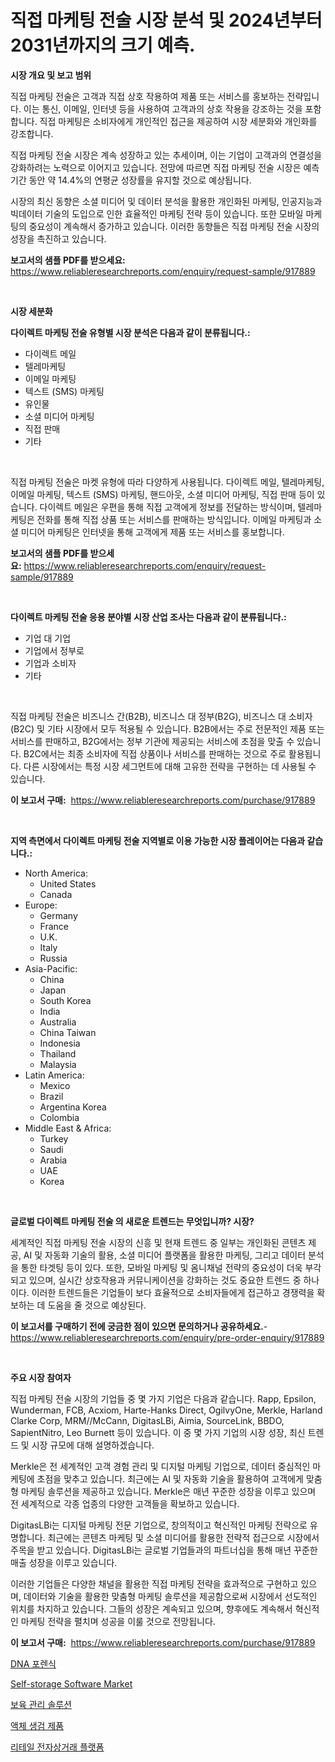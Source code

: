 <p><h1>직접 마케팅 전술 시장 분석 및 2024년부터 2031년까지의 크기 예측.</h1></p><p><strong>시장 개요 및 보고 범위</strong></p>
<p><p>직접 마케팅 전술은 고객과 직접 상호 작용하여 제품 또는 서비스를 홍보하는 전략입니다. 이는 통신, 이메일, 인터넷 등을 사용하여 고객과의 상호 작용을 강조하는 것을 포함합니다. 직접 마케팅은 소비자에게 개인적인 접근을 제공하여 시장 세분화와 개인화를 강조합니다.</p><p>직접 마케팅 전술 시장은 계속 성장하고 있는 추세이며, 이는 기업이 고객과의 연결성을 강화하려는 노력으로 이어지고 있습니다. 전망에 따르면 직접 마케팅 전술 시장은 예측 기간 동안 약 14.4%의 연평균 성장률을 유지할 것으로 예상됩니다.</p><p>시장의 최신 동향은 소셜 미디어 및 데이터 분석을 활용한 개인화된 마케팅, 인공지능과 빅데이터 기술의 도입으로 인한 효율적인 마케팅 전략 등이 있습니다. 또한 모바일 마케팅의 중요성이 계속해서 증가하고 있습니다. 이러한 동향들은 직접 마케팅 전술 시장의 성장을 촉진하고 있습니다.</p></p>
<p><strong>보고서의 샘플 PDF를 받으세요:</strong> <a href="https://www.reliableresearchreports.com/enquiry/request-sample/917889">https://www.reliableresearchreports.com/enquiry/request-sample/917889</a></p>
<p>&nbsp;</p>
<p><strong>시장 세분화</strong></p>
<p><strong>다이렉트 마케팅 전술 유형별 시장 분석은 다음과 같이 분류됩니다.:</strong></p>
<p><ul><li>다이렉트 메일</li><li>텔레마케팅</li><li>이메일 마케팅</li><li>텍스트 (SMS) 마케팅</li><li>유인물</li><li>소셜 미디어 마케팅</li><li>직접 판매</li><li>기타</li></ul></p>
<p>&nbsp;</p>
<p><p>직접 마케팅 전술은 마켓 유형에 따라 다양하게 사용됩니다. 다이렉트 메일, 텔레마케팅, 이메일 마케팅, 텍스트 (SMS) 마케팅, 핸드아웃, 소셜 미디어 마케팅, 직접 판매 등이 있습니다. 다이렉트 메일은 우편을 통해 직접 고객에게 정보를 전달하는 방식이며, 텔레마케팅은 전화를 통해 직접 상품 또는 서비스를 판매하는 방식입니다. 이메일 마케팅과 소셜 미디어 마케팅은 인터넷을 통해 고객에게 제품 또는 서비스를 홍보합니다.</p></p>
<p><strong>보고서의 샘플 PDF를 받으세요:</strong>&nbsp;<a href="https://www.reliableresearchreports.com/enquiry/request-sample/917889">https://www.reliableresearchreports.com/enquiry/request-sample/917889</a></p>
<p>&nbsp;</p>
<p><strong> 다이렉트 마케팅 전술 응용 분야별 시장 산업 조사는 다음과 같이 분류됩니다.:</strong></p>
<p><ul><li>기업 대 기업</li><li>기업에서 정부로</li><li>기업과 소비자</li><li>기타</li></ul></p>
<p>&nbsp;</p>
<p><p>직접 마케팅 전술은 비즈니스 간(B2B), 비즈니스 대 정부(B2G), 비즈니스 대 소비자(B2C) 및 기타 시장에서 모두 적용될 수 있습니다. B2B에서는 주로 전문적인 제품 또는 서비스를 판매하고, B2G에서는 정부 기관에 제공되는 서비스에 초점을 맞출 수 있습니다. B2C에서는 최종 소비자에 직접 상품이나 서비스를 판매하는 것으로 주로 활용됩니다. 다른 시장에서는 특정 시장 세그먼트에 대해 고유한 전략을 구현하는 데 사용될 수 있습니다.</p></p>
<p><strong>이 보고서 구매:</strong>&nbsp; <a href="https://www.reliableresearchreports.com/purchase/917889">https://www.reliableresearchreports.com/purchase/917889</a></p>
<p>&nbsp;</p>
<p><strong>지역 측면에서 다이렉트 마케팅 전술 지역별로 이용 가능한 시장 플레이어는 다음과 같습니다.:</strong></p>
<p><ul>
    <li>
        North America:
        <ul>
            <li>United States</li>
            <li>Canada</li>
        </ul>
    </li>
    <li>
        Europe:
        <ul>
            <li>Germany</li>
            <li>France</li>
            <li>U.K.</li>
            <li>Italy</li>
            <li>Russia</li>
        </ul>
    </li>
    <li>
        Asia-Pacific:
        <ul>
            <li>China</li>
            <li>Japan</li>
            <li>South Korea</li>
            <li>India</li>
            <li>Australia</li>
            <li>China Taiwan</li>
            <li>Indonesia</li>
            <li>Thailand</li>
            <li>Malaysia</li>
        </ul>
    </li>
    <li>
        Latin America:
        <ul>
            <li>Mexico</li>
            <li>Brazil</li>
            <li>Argentina Korea</li>
            <li>Colombia</li>
        </ul>
    </li>
    <li>
        Middle East & Africa:
        <ul>
            <li>Turkey</li>
            <li>Saudi</li>
            <li>Arabia</li>
            <li>UAE</li>
            <li>Korea</li>
        </ul>
    </li>
    </ul></p>
<p>&nbsp;</p>
<p><strong>글로벌 다이렉트 마케팅 전술 의 새로운 트렌드는 무엇입니까? 시장?</strong></p>
<p><p>세계적인 직접 마케팅 전술 시장의 신흥 및 현재 트렌드 중 일부는 개인화된 콘텐츠 제공, AI 및 자동화 기술의 활용, 소셜 미디어 플랫폼을 활용한 마케팅, 그리고 데이터 분석을 통한 타겟팅 등이 있다. 또한, 모바일 마케팅 및 옴니채널 전략의 중요성이 더욱 부각되고 있으며, 실시간 상호작용과 커뮤니케이션을 강화하는 것도 중요한 트렌드 중 하나이다. 이러한 트렌드들은 기업들이 보다 효율적으로 소비자들에게 접근하고 경쟁력을 확보하는 데 도움을 줄 것으로 예상된다.</p></p>
<p><strong>이 보고서를 구매하기 전에 궁금한 점이 있으면 문의하거나 공유하세요.</strong>- <a href="https://www.reliableresearchreports.com/enquiry/pre-order-enquiry/917889">https://www.reliableresearchreports.com/enquiry/pre-order-enquiry/917889</a></p>
<p>&nbsp;</p>
<p><strong>주요 시장 참여자</strong></p>
<p><p>직접 마케팅 전술 시장의 기업들 중 몇 가지 기업은 다음과 같습니다. Rapp, Epsilon, Wunderman, FCB, Acxiom, Harte-Hanks Direct, OgilvyOne, Merkle, Harland Clarke Corp, MRM//McCann, DigitasLBi, Aimia, SourceLink, BBDO, SapientNitro, Leo Burnett 등이 있습니다. 이 중 몇 가지 기업의 시장 성장, 최신 트렌드 및 시장 규모에 대해 설명하겠습니다.</p><p>Merkle은 전 세계적인 고객 경험 관리 및 디지털 마케팅 기업으로, 데이터 중심적인 마케팅에 초점을 맞추고 있습니다. 최근에는 AI 및 자동화 기술을 활용하여 고객에게 맞춤형 마케팅 솔루션을 제공하고 있습니다. Merkle은 매년 꾸준한 성장을 이루고 있으며 전 세계적으로 각종 업종의 다양한 고객들을 확보하고 있습니다.</p><p>DigitasLBi는 디지털 마케팅 전문 기업으로, 창의적이고 혁신적인 마케팅 전략으로 유명합니다. 최근에는 콘텐츠 마케팅 및 소셜 미디어를 활용한 전략적 접근으로 시장에서 주목을 받고 있습니다. DigitasLBi는 글로벌 기업들과의 파트너십을 통해 매년 꾸준한 매출 성장을 이루고 있습니다.</p><p>이러한 기업들은 다양한 채널을 활용한 직접 마케팅 전략을 효과적으로 구현하고 있으며, 데이터와 기술을 활용한 맞춤형 마케팅 솔루션을 제공함으로써 시장에서 선도적인 위치를 차지하고 있습니다. 그들의 성장은 계속되고 있으며, 향후에도 계속해서 혁신적인 마케팅 전략을 펼치며 성공을 이룰 것으로 전망됩니다.</p></p>
<p><strong>이 보고서 구매:</strong>&nbsp;&nbsp;<a href="https://www.reliableresearchreports.com/purchase/917889">https://www.reliableresearchreports.com/purchase/917889</a></p>
<p><p><a href="https://medium.com/@ronateganok8lzhvasjs9youd/dna-%EB%B2%95%EC%9D%98%ED%95%99-%EC%8B%9C%EC%9E%A5-%EA%B7%9C%EB%AA%A8-%EB%B0%8F-%EC%8B%9C%EC%9E%A5-%EB%8F%99%ED%96%A5-%EC%A0%84%EC%B2%B4-%EC%82%B0%EC%97%85-%EA%B0%9C%EC%9A%94-2024%EB%85%84%EB%B6%80%ED%84%B0-2031%EB%85%84-0fac988972aa">DNA 포렌식</a></p><p><a href="https://circular-yam-9b9.notion.site/Self-storage-Software-Market-Size-Growth-Outlook-from-2024-to-2031-projecting-at-Market-s-Trends-A-b3316ed951f04f0e87190d79bff4ca30">Self-storage Software Market</a></p><p><a href="https://github.com/vskv4779xr1/Market-Research-Report-List-1/blob/main/8297475183575.md">보육 관리 솔루션</a></p><p><a href="https://medium.com/@ronateganok8lzhvasjs9youd/%EC%95%A1%EC%B2%B4-%EC%83%9D%EC%B2%B4-%EA%B2%80%EC%82%AC-%EC%A0%9C%ED%92%88-%EC%8B%9C%EC%9E%A5-%EA%B7%9C%EB%AA%A8%EB%8A%94-%EA%B5%AD%EC%A0%9C-%EC%82%B0%EC%97%85%EC%97%90%EC%84%9C-%EC%B5%9C%EC%A0%81%EC%9D%98-%EB%A7%88%EC%BC%80%ED%8C%85-%EC%B1%84%EB%84%90%EC%9D%84-%EB%B3%B4%EC%97%AC%EC%A4%8D%EB%8B%88%EB%8B%A4-edc5cfbdb796">액체 생검 제품</a></p><p><a href="https://github.com/xvz497517413/Market-Research-Report-List-1/blob/main/4053538183574.md">리테일 전자상거래 플랫폼</a></p></p>
